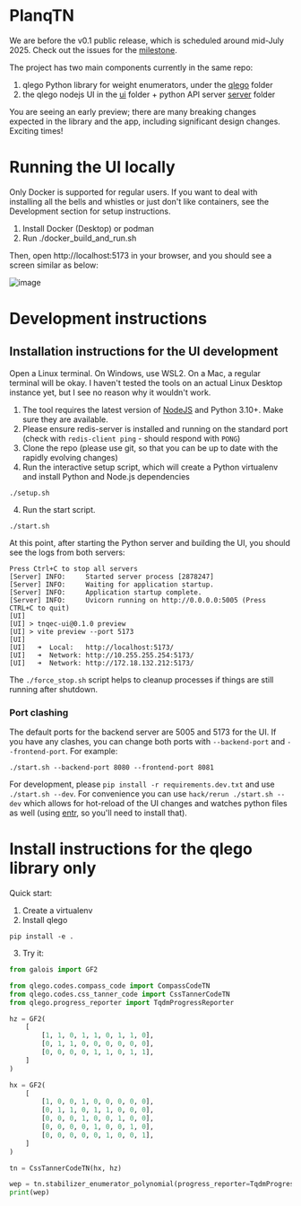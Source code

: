 # PlanqTN 


We are before the v0.1 public release, which is scheduled around mid-July 2025. Check out the issues for the [milestone](https://github.com/balopat/tnqec/issues?q=is%3Aissue%20state%3Aopen%20milestone%3A%22v0.1%20-%20first%20public%20release%22).  


The project has two main components currently in the same repo: 

1. qlego Python library for weight enumerators, under the [qlego](./qlego) folder
2. the qlego nodejs UI in the [ui](./ui) folder + python API server [server](./server) folder

You are seeing an early preview; there are many breaking changes expected in the library and the app, including significant design changes. Exciting times! 


# Running the UI locally 

Only Docker is supported for regular users. If you want to deal with installing all the bells and whistles or just don't like containers, see the Development section for setup instructions. 

1. Install Docker (Desktop) or podman 
2. Run ./docker_build_and_run.sh 

Then, open http://localhost:5173 in your browser, and you should see a screen similar as below:


![image](https://github.com/user-attachments/assets/5e4cacdf-b062-4c75-9f38-e67c6b790314)



# Development instructions


## Installation instructions for the UI development 

Open a Linux terminal. On Windows, use WSL2. On a Mac, a regular terminal will be okay. I haven't tested the tools on an actual Linux Desktop instance yet, but I see no reason why it wouldn't work. 

1. The tool requires the latest version of [NodeJS](https://nodejs.org/en) and Python 3.10+. Make sure they are available. 
2. Please ensure redis-server is installed and running on the standard port (check with `redis-client ping` - should respond with `PONG`)
3. Clone the repo (please use git, so that you can be up to date with the rapidly evolving changes)
4. Run the interactive setup script, which will create a Python virtualenv and install Python and Node.js dependencies 
```
./setup.sh
```
4. Run the start script. 
```
./start.sh 
```

At this point, after starting the Python server and building the UI, you should see the logs from both servers: 

```
Press Ctrl+C to stop all servers
[Server] INFO:     Started server process [2878247]
[Server] INFO:     Waiting for application startup.
[Server] INFO:     Application startup complete.
[Server] INFO:     Uvicorn running on http://0.0.0.0:5005 (Press CTRL+C to quit)
[UI] 
[UI] > tnqec-ui@0.1.0 preview
[UI] > vite preview --port 5173
[UI] 
[UI]   ➜  Local:   http://localhost:5173/
[UI]   ➜  Network: http://10.255.255.254:5173/
[UI]   ➜  Network: http://172.18.132.212:5173/
```



The `./force_stop.sh` script helps to cleanup processes if things are still running after shutdown. 


### Port clashing

The default ports for the backend server are 5005 and 5173 for the UI. If you have any clashes, you can change both ports with `--backend-port` and `--frontend-port`. For example:

```
./start.sh --backend-port 8080 --frontend-port 8081
```


For development, please `pip install -r requirements.dev.txt` and use `./start.sh --dev`. For convenience you can use `hack/rerun ./start.sh --dev` which allows for hot-reload of the UI changes and watches python files as well (using [entr](https://github.com/eradman/entr), so you'll need to install that). 




# Install instructions for the qlego library only

Quick start: 

1. Create a virtualenv
2. Install qlego 
```
pip install -e . 
```
3. Try it: 

```python
from galois import GF2

from qlego.codes.compass_code import CompassCodeTN
from qlego.codes.css_tanner_code import CssTannerCodeTN
from qlego.progress_reporter import TqdmProgressReporter

hz = GF2(
    [
        [1, 1, 0, 1, 1, 0, 1, 1, 0],
        [0, 1, 1, 0, 0, 0, 0, 0, 0],
        [0, 0, 0, 0, 1, 1, 0, 1, 1],
    ]
)

hx = GF2(
    [
        [1, 0, 0, 1, 0, 0, 0, 0, 0],
        [0, 1, 1, 0, 1, 1, 0, 0, 0],
        [0, 0, 0, 1, 0, 0, 1, 0, 0],
        [0, 0, 0, 0, 1, 0, 0, 1, 0],
        [0, 0, 0, 0, 0, 1, 0, 0, 1],
    ]
)

tn = CssTannerCodeTN(hx, hz)

wep = tn.stabilizer_enumerator_polynomial(progress_reporter=TqdmProgressReporter(), verbose=False)
print(wep)
```
